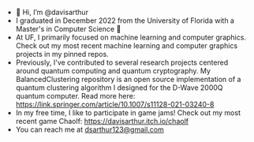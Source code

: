 - 👋 Hi, I’m @davisarthur
- I graduated in December 2022 from the University of Florida with a Master's in Computer Science 🐊
- At UF, I primarily focused on machine learning and computer graphics. Check out my most recent machine learning and computer graphics projects in my pinned repos.
- Previously, I've contributed to several research projects centered around quantum computing and quantum cryptography.
My BalancedClustering repository is an open source implementation of a quantum clustering algorithm I designed for the D-Wave 2000Q quantum computer. 
Read more here: https://link.springer.com/article/10.1007/s11128-021-03240-8 
- In my free time, I like to participate in game jams! Check out my most recent game Chaolf: https://davisarthur.itch.io/chaolf
- You can reach me at dsarthur123@gmail.com

<!---
davisarthur/davisarthur is a ✨ special ✨ repository because its `README.md` (this file) appears on your GitHub profile.
You can click the Preview link to take a look at your changes.
--->
